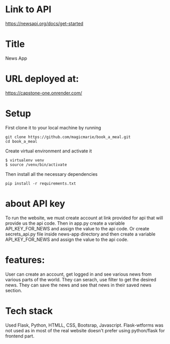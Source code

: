 # Link to API

https://newsapi.org/docs/get-started

# Title 
News App

# URL deployed at:
https://capstone-one.onrender.com/

# Setup

First clone it to your local machine by running
```
git clone https://github.com/magicmarie/book_a_meal.git
cd book_a_meal
```

Create virtual environment and activate it
```
$ virtualenv venv
$ source /venv/bin/activate
```
Then install all the necessary dependencies
```
pip install -r requirements.txt
```
# about API key

To run the website, we must create account at link provided for api that will provide us the api code. Then in app.py create a variable 
API_KEY_FOR_NEWS and assign the value to the api code. Or create secrets_api.py file inside news-app directory and then create a variable API_KEY_FOR_NEWS and assign the value to the api code.

# features:

User can create an account, get logged in and see various news from various parts of the world. They can serach, use filter to get the desired news. They can save the news and see that news in their saved news section. 

# Tech stack

Used Flask, Python, HTMLL, CSS, Bootsrap, Javascript. Flask-wtforms was not used as in most of the real website doesn't prefer using python/flask for frontend part. 

